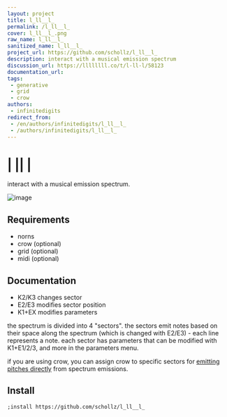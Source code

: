 ```yaml
---
layout: project
title: l_ll__l_
permalink: /l_ll__l_
cover: l_ll__l_.png
raw_name: l_ll__l_
sanitized_name: l_ll__l_
project_url: https://github.com/schollz/l_ll__l_
description: interact with a musical emission spectrum
discussion_url: https://llllllll.co/t/l-ll-l/58123
documentation_url: 
tags:
 - generative
 - grid
 - crow
authors:
 - infinitedigits
redirect_from:
 - /en/authors/infinitedigits/l_ll__l_
 - /authors/infinitedigits/l_ll__l_
---
```

#  | ||   |  

interact with a musical emission spectrum.

![image](https://repository-images.githubusercontent.com/529954932/2897a2dc-6b12-4809-b0a9-b25426e46e95)

## Requirements

- norns
- crow (optional)
- grid (optional)
- midi (optional)

## Documentation

- K2/K3 changes sector
- E2/E3 modifies sector position
- K1+EX modifies parameters



the spectrum is divided into 4 "sectors". the sectors emit notes based on their space along the spectrum (which is changed with E2/E3) - each line represents a note. each sector has parameters that can be modified with K1+E1/2/3, and more in the parameters menu.

if you are using crow, you can assign crow to specific sectors for [emitting pitches directly](https://www.instagram.com/p/Ch4daaDAdkG/) from spectrum emissions.


## Install

```
;install https://github.com/schollz/l_ll__l_
```


